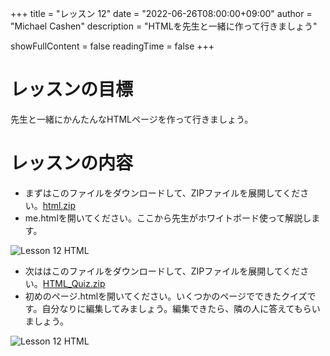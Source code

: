 +++
title = "レッスン 12"
date = "2022-06-26T08:00:00+09:00"
author = "Michael Cashen"
description = "HTMLを先生と一緒に作って行きましょう" 

showFullContent = false
readingTime = false
+++

# レッスンの目標
先生と一緒にかんたんなHTMLページを作って行きましょう。

# レッスンの内容

 - まずはこのファイルをダウンロードして、ZIPファイルを展開してください。[html.zip](https://club.miura.io/html.zip)
  - me.htmlを開いてください。ここから先生がホワイトボード使って解説します。

![Lesson 12 HTML](/images/lesson12.png)

 - 次ははこのファイルをダウンロードして、ZIPファイルを展開してください。[HTML_Quiz.zip](https://club.miura.io/HTMLQ.zip)
  - 初めのページ.htmlを開いてください。いくつかのページでできたクイズです。自分なりに編集してみましょう。編集できたら、隣の人に答えてもらいましょう。

![Lesson 12 HTML](/images/lesson12_2.png)